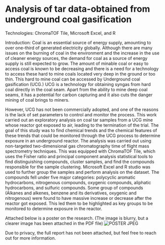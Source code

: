 # Analysis of tar data-obtained from underground coal gasification
Technologies: ChromaTOF Tile, Microsoft Excel, and R


Introduction: Coal is an essential source of energy supply, amounting to over one-third of generated electricity globally. Although there are many issues on the burning of coal in the environment and the increase in the use of cleaner energy sources, the demand for coal as a source of energy supply is still expected to grow.
The amount of minable coal or easy to access coal is known to be decreasing and there is a need for a technology to access these hard to mine coals located very deep in the ground or too thin.
This hard to mine coal can be accessed by Underground coal gasification (UCG.)  UCG is a technology for obtaining syngas from hard coal directly in the coal seam. Apart from the ability to mine deep coal seams, it has a potential for carbon capturing and it also cuts the danger mining of coal brings to miners.

However, UCG has not been commercially adopted, and one of the reasons is the lack of set parameters to control and monitor the process. This work carried out an exploratory analysis on coal tar samples from a UCG mine whose reactor got exposed to air, leading to the termination of the trial. The goal of this study was to find chemical trends and the chemical features of these trends that could be monitored through the UCG process to determine exposure in an underground reactor.
The analysis was carried out using non-targeted two-dimensional gas chromatography time of flight mass spectrometry techniques. This was equipped with ChromaTOF Tile, which uses the Fisher ratio and principal component analysis statistical tools to find distinguishing compounds, cluster samples, and find the compounds responsible for the sample clustering. Microsoft Excel and R studio was used to further group the samples and perform analysis on the dataset. The compounds fell under five major categories: polycyclic aromatic hydrocarbons, nitrogenous compounds, oxygenic compounds, aliphatic hydrocarbons, and sulfuric compounds. Some group of compounds (Alkanes and alkenes, benzene and its derivatives, oxygenic and nitrogenous) were found to have massive increase or decrease after the reactor got exposed. This led them to be highlighted as key groups to be monitored to determine exposure in the reactor.


Attached below is a poster on the research. (The image is blurry, but a clearer image has been attached in the PDF file)
![POSTER JPEG](https://user-images.githubusercontent.com/86573734/131543823-a5b72e66-6881-4a3d-9d72-cfa576e5fe8a.PNG)

Due to privacy, the full report has not been attached, but feel free to reach out for more information.


